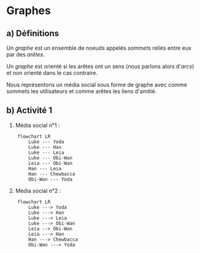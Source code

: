 # Graphes

## a) Définitions

Un *graphe* est un ensemble de noeuds appelés *sommets* reliés entre eux par des *arêtes*.

Un *graphe* est orienté si les arêtes ont un sens (nous parlons alors d'*arcs*) et non orienté dans le cas contraire.

Nous représentons un média social sous forme de graphe avec comme sommets les utilisateurs et comme arêtes les liens d'amitié.

## b) Activité 1

1. Média social n°1 :

```mermaid
    flowchart LR
        Luke --- Yoda
        Luke --- Han
        Luke --- Leia
        Luke --- Obi-Wan
        Leia --- Obi-Wan
        Han --- Leia
        Han --- Chewbacca
        Obi-Wan --- Yoda
```

2. Média social n°2 :

```mermaid
    flowchart LR
        Luke ---> Yoda
        Luke ---> Han
        Luke ---> Leia
        Luke ---> Obi-Wan
        Leia --> Obi-Wan
        Leia ---> Han
        Han ---> Chewbacca
        Obi-Wan ---> Yoda
```